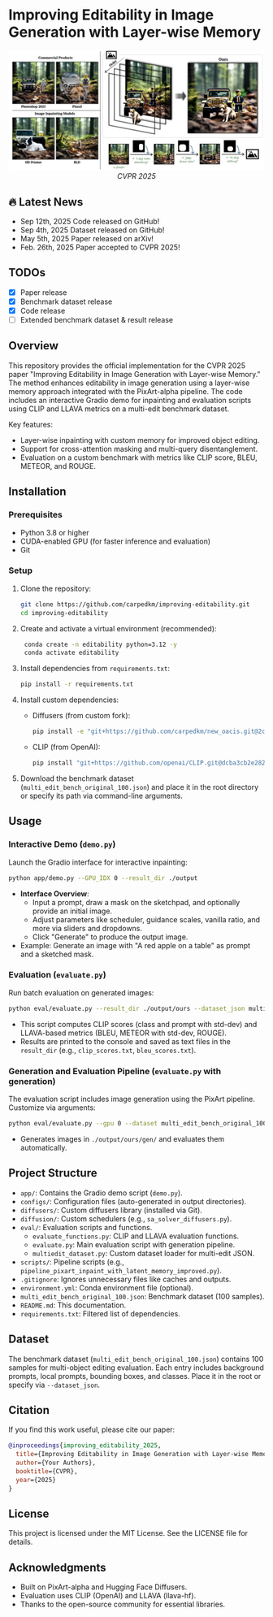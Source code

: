 # Improving Editability in Image Generation with Layer-wise Memory  

<p align="center">
  <img src="assets/teaser.png" alt="Teaser image" />
  <br/>
  <em>CVPR 2025</em>
</p>

## 🔥 Latest News 
- Sep 12th, 2025 Code released on GitHub!
- Sep 4th, 2025 Dataset released on GitHub!
- May 5th, 2025 Paper released on arXiv!
- Feb. 26th, 2025 Paper accepted to CVPR 2025!

## TODOs
- [x] Paper release
- [x] Benchmark dataset release 
- [x] Code release   
- [ ] Extended benchmark dataset & result release  

## Overview
This repository provides the official implementation for the CVPR 2025 paper "Improving Editability in Image Generation with Layer-wise Memory." The method enhances editability in image generation using a layer-wise memory approach integrated with the PixArt-alpha pipeline. The code includes an interactive Gradio demo for inpainting and evaluation scripts using CLIP and LLAVA metrics on a multi-edit benchmark dataset.

Key features:
- Layer-wise inpainting with custom memory for improved object editing.
- Support for cross-attention masking and multi-query disentanglement.
- Evaluation on a custom benchmark with metrics like CLIP score, BLEU, METEOR, and ROUGE.

## Installation

### Prerequisites
- Python 3.8 or higher
- CUDA-enabled GPU (for faster inference and evaluation)
- Git

### Setup
1. Clone the repository:
   ```bash
   git clone https://github.com/carpedkm/improving-editability.git
   cd improving-editability
   ```

2. Create and activate a virtual environment (recommended):
   ```bash
    conda create -n editability python=3.12 -y
    conda activate editability
   ```

3. Install dependencies from `requirements.txt`:
   ```bash
   pip install -r requirements.txt
   ```

4. Install custom dependencies:
   - Diffusers (from custom fork):
     ```bash
     pip install -e "git+https://github.com/carpedkm/new_oacis.git@2c030a50af2aab11eb844a73233935c4fc746c44#egg=diffusers&subdirectory=diffusers"
     ```
   - CLIP (from OpenAI):
     ```bash
     pip install "git+https://github.com/openai/CLIP.git@dcba3cb2e2827b4022701e7e1c7d9fed8a20ef1"
     ```

5. Download the benchmark dataset (`multi_edit_bench_original_100.json`) and place it in the root directory or specify its path via command-line arguments.

## Usage

### Interactive Demo (`demo.py`)
Launch the Gradio interface for interactive inpainting:
```bash
python app/demo.py --GPU_IDX 0 --result_dir ./output
```
- **Interface Overview**:
  - Input a prompt, draw a mask on the sketchpad, and optionally provide an initial image.
  - Adjust parameters like scheduler, guidance scales, vanilla ratio, and more via sliders and dropdowns.
  - Click "Generate" to produce the output image.
- Example: Generate an image with "A red apple on a table" as prompt and a sketched mask.

### Evaluation (`evaluate.py`)
Run batch evaluation on generated images:
```bash
python eval/evaluate.py --result_dir ./output/ours --dataset_json multi_edit_bench_original_100.json --GPU_IDX 1
```
- This script computes CLIP scores (class and prompt with std-dev) and LLAVA-based metrics (BLEU, METEOR with std-dev, ROUGE).
- Results are printed to the console and saved as text files in the `result_dir` (e.g., `clip_scores.txt`, `bleu_scores.txt`).

### Generation and Evaluation Pipeline (`evaluate.py` with generation)
The evaluation script includes image generation using the PixArt pipeline. Customize via arguments:
```bash
python eval/evaluate.py --gpu 0 --dataset multi_edit_bench_original_100.json --result_dir ./output/ours --vanilla_ratio 0.05 --cattn_masking --multi_query_disentanglement --seed 334 --shard 0
```
- Generates images in `./output/ours/gen/` and evaluates them automatically.

## Project Structure
- `app/`: Contains the Gradio demo script (`demo.py`).
- `configs/`: Configuration files (auto-generated in output directories).
- `diffusers/`: Custom diffusers library (installed via Git).
- `diffusion/`: Custom schedulers (e.g., `sa_solver_diffusers.py`).
- `eval/`: Evaluation scripts and functions.
  - `evaluate_functions.py`: CLIP and LLAVA evaluation functions.
  - `evaluate.py`: Main evaluation script with generation pipeline.
  - `multiedit_dataset.py`: Custom dataset loader for multi-edit JSON.
- `scripts/`: Pipeline scripts (e.g., `pipeline_pixart_inpaint_with_latent_memory_improved.py`).
- `.gitignore`: Ignores unnecessary files like caches and outputs.
- `environment.yml`: Conda environment file (optional).
- `multi_edit_bench_original_100.json`: Benchmark dataset (100 samples).
- `README.md`: This documentation.
- `requirements.txt`: Filtered list of dependencies.

## Dataset
The benchmark dataset (`multi_edit_bench_original_100.json`) contains 100 samples for multi-object editing evaluation. Each entry includes background prompts, local prompts, bounding boxes, and classes. Place it in the root or specify via `--dataset_json`.

## Citation
If you find this work useful, please cite our paper:
```bibtex
@inproceedings{improving_editability_2025,
  title={Improving Editability in Image Generation with Layer-wise Memory},
  author={Your Authors},
  booktitle={CVPR},
  year={2025}
}
```

## License
This project is licensed under the MIT License. See the LICENSE file for details.

## Acknowledgments
- Built on PixArt-alpha and Hugging Face Diffusers.
- Evaluation uses CLIP (OpenAI) and LLAVA (llava-hf).
- Thanks to the open-source community for essential libraries.
```